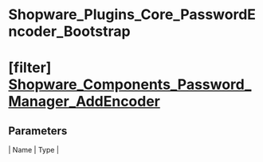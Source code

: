 # Shopware_Plugins_Core_PasswordEncoder_Bootstrap

# [filter] [Shopware_Components_Password_Manager_AddEncoder](https://github.com/shopware/shopware/blob/5.5/engine/Shopware/Plugins/Default/Core/PasswordEncoder/Bootstrap.php#L93)

## Parameters
| Name        | Type           |
